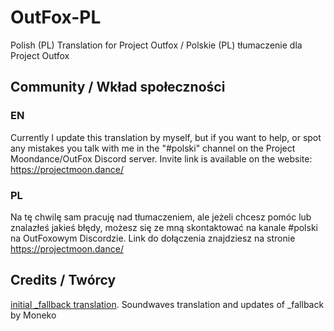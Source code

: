 # OutFox-PL
Polish (PL) Translation for Project Outfox / Polskie (PL) tłumaczenie dla Project Outfox

## Community / Wkład społeczności

### EN

Currently I update this translation by myself, but if you want to help, or spot any mistakes you talk with me in the "#polski" channel on the Project Moondance/OutFox Discord server. Invite link is available on the website: https://projectmoon.dance/

### PL

Na tę chwilę sam pracuję nad tłumaczeniem, ale jeżeli chcesz pomóc lub znalazłeś jakieś błędy, możesz się ze mną skontaktować na kanale #polski na OutFoxowym Discordzie. Link do dołączenia znajdziesz na stronie https://projectmoon.dance/


## Credits / Twórcy

[initial _fallback translation](https://github.com/stepmania/stepmania/commits/5_1-new/Themes/_fallback/Languages/pl.ini). 
Soundwaves translation and updates of _fallback by Moneko
